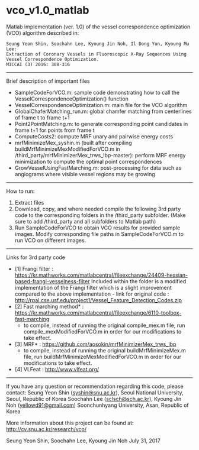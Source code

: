 # vco_v1.0_matlab
Matlab implementation (ver. 1.0) of the vessel correspondence optimization (VCO) algorithm described in:

    Seung Yeon Shin, Soochahn Lee, Kyoung Jin Noh, Il Dong Yun, Kyoung Mu Lee:
    Extraction of Coronary Vessels in Fluoroscopic X-Ray Sequences Using 
    Vessel Correspondence Optimization. 
    MICCAI (3) 2016: 308-316

**************************************************************
Brief description of important files
- SampleCodeForVCO.m: sample code demonstrating how to call the VesselCorrespondenceOptimization() function
- VesselCorrespondenceOptimization.m: main file for the VCO algorithm
- GlobalChaferMatching_run.m: global chamfer matching from centerlines of frame t to frame t+1
- Point2PointMatching.m: to generate corresponding point candidates in frame t+1 for points from frame t
- ComputeCosts2: compute MRF unary and pairwise energy costs
- mrfMinimizeMex_syshin.m (built after compiling buildMrfMinimizeMexModifiedForVCO.m in /third_party/mrfMinimizerMex_trws_lbp-master): perform MRF energy minimization to compute the optimal point correspondences
- GrowVesselUsingFastMarching.m: post-processing for data such as angiograms where visible vessel regions may be growing

**************************************************************
How to run:
1. Extract files
2. Download, copy, and where needed compile the following 3rd party code to the corresponding folders in the /third_party subfolder. (Make sure to add /third_party and all subfolders to Matlab path)
3. Run SampleCodeForVCO to obtain VCO results for provided sample images. Modify corresponding file paths in SampleCodeForVCO.m to run VCO on different images.
**************************************************************
Links for 3rd party code
- [1] Frangi filter : https://kr.mathworks.com/matlabcentral/fileexchange/24409-hessian-based-frangi-vesselness-filter
  Included within the folder is a modified implementation of the Frangi filter which is a slight improvement compared to the above implementation - link for original code :  http://rpal.cse.usf.edu/project1/Vessel_Feature_Detection_Codes.zip
- [2] Fast marching method* : https://kr.mathworks.com/matlabcentral/fileexchange/6110-toolbox-fast-marching
  * to compile, instead of running the original compile_mex.m file, run compile_mexModifiedForVCO.m in order for our modifications to take effect.
- [3] MRF* : https://github.com/aosokin/mrfMinimizerMex_trws_lbp 
  * to compile, instead of running the original buildMrfMinimizeMex.m file, run buildMrfMinimizeMexModifiedForVCO.m in order for our modifications to take effect.
- [4] VLFeat : http://www.vlfeat.org/
**************************************************************
If you have any question or recommendation regarding this code, please contact:
Seung Yeon Shin (syshin@snu.ac.kr), 
Seoul National University, Seoul, Republic of Korea
Soochahn Lee (sclsch@sch.ac.kr),
Kyoung Jin Noh (yellowd91@gmail.com)
Soonchunhyang University, Asan, Republic of Korea


More information about this project can be found at:
http://cv.snu.ac.kr/research/vco/


Seung Yeon Shin, Soochahn Lee, Kyoung Jin Noh
July 31, 2017


